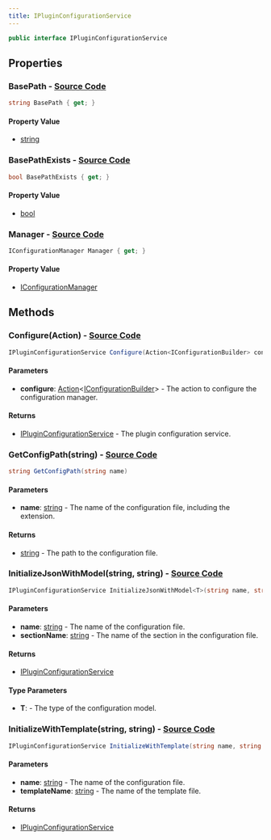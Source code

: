 ```yaml
---
title: IPluginConfigurationService
---
```


```csharp
public interface IPluginConfigurationService
```

## Properties

### **BasePath** - [Source Code](https://github.com/swiftly-solution/swiftlys2/blob/main/managed/src/SwiftlyS2.Shared/Services/IPluginConfigurationService.cs#L11)

```csharp
string BasePath { get; }
```

#### Property Value

- [string](https://learn.microsoft.com/dotnet/api/system.string)

### **BasePathExists** - [Source Code](https://github.com/swiftly-solution/swiftlys2/blob/main/managed/src/SwiftlyS2.Shared/Services/IPluginConfigurationService.cs#L53)

```csharp
bool BasePathExists { get; }
```

#### Property Value

- [bool](https://learn.microsoft.com/dotnet/api/system.boolean)

### **Manager** - [Source Code](https://github.com/swiftly-solution/swiftlys2/blob/main/managed/src/SwiftlyS2.Shared/Services/IPluginConfigurationService.cs#L48)

```csharp
IConfigurationManager Manager { get; }
```

#### Property Value

- [IConfigurationManager](https://learn.microsoft.com/dotnet/api/microsoft.extensions.configuration.iconfigurationmanager)

## Methods

### **Configure(Action<IConfigurationBuilder>)** - [Source Code](https://github.com/swiftly-solution/swiftlys2/blob/main/managed/src/SwiftlyS2.Shared/Services/IPluginConfigurationService.cs#L42)

```csharp
IPluginConfigurationService Configure(Action<IConfigurationBuilder> configure)
```

#### Parameters

- **configure**: [Action](https://learn.microsoft.com/dotnet/api/system.action-1)<[IConfigurationBuilder](https://learn.microsoft.com/dotnet/api/microsoft.extensions.configuration.iconfigurationbuilder)> - The action to configure the configuration manager.

#### Returns

- [IPluginConfigurationService](/docs/api/shared/services/ipluginconfigurationservice) - The plugin configuration service.

### **GetConfigPath(string)** - [Source Code](https://github.com/swiftly-solution/swiftlys2/blob/main/managed/src/SwiftlyS2.Shared/Services/IPluginConfigurationService.cs#L19)

```csharp
string GetConfigPath(string name)
```

#### Parameters

- **name**: [string](https://learn.microsoft.com/dotnet/api/system.string) - The name of the configuration file, including the extension.

#### Returns

- [string](https://learn.microsoft.com/dotnet/api/system.string) - The path to the configuration file.

### **InitializeJsonWithModel<T>(string, string)** - [Source Code](https://github.com/swiftly-solution/swiftlys2/blob/main/managed/src/SwiftlyS2.Shared/Services/IPluginConfigurationService.cs#L35)

```csharp
IPluginConfigurationService InitializeJsonWithModel<T>(string name, string sectionName) where T : class, new()
```

#### Parameters

- **name**: [string](https://learn.microsoft.com/dotnet/api/system.string) - The name of the configuration file.
- **sectionName**: [string](https://learn.microsoft.com/dotnet/api/system.string) - The name of the section in the configuration file.

#### Returns

- [IPluginConfigurationService](/docs/api/shared/services/ipluginconfigurationservice)

#### Type Parameters

- **T**:  - The type of the configuration model.

### **InitializeWithTemplate(string, string)** - [Source Code](https://github.com/swiftly-solution/swiftlys2/blob/main/managed/src/SwiftlyS2.Shared/Services/IPluginConfigurationService.cs#L27)

```csharp
IPluginConfigurationService InitializeWithTemplate(string name, string templateName)
```

#### Parameters

- **name**: [string](https://learn.microsoft.com/dotnet/api/system.string) - The name of the configuration file.
- **templateName**: [string](https://learn.microsoft.com/dotnet/api/system.string) - The name of the template file.

#### Returns

- [IPluginConfigurationService](/docs/api/shared/services/ipluginconfigurationservice)

